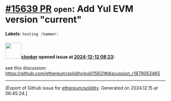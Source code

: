 # [\#15639 PR](https://github.com/ethereum/solidity/pull/15639) `open`: Add Yul EVM version "current"
**Labels**: `testing :hammer:`


#### <img src="https://avatars.githubusercontent.com/u/1685266?v=4" width="50">[clonker](https://github.com/clonker) opened issue at [2024-12-12 08:23](https://github.com/ethereum/solidity/pull/15639):

see this discussion: https://github.com/ethereum/solidity/pull/15631#discussion_r1879053465




-------------------------------------------------------------------------------



[Export of Github issue for [ethereum/solidity](https://github.com/ethereum/solidity). Generated on 2024.12.15 at 06:45:24.]
